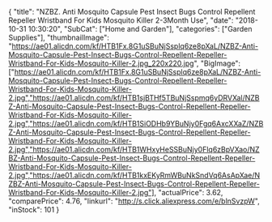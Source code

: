 {
	"title": "NZBZ. Anti Mosquito Capsule Pest Insect Bugs Control Repellent Repeller Wristband For Kids Mosquito Killer 2-3Month Use",
	"date": "2018-10-31 10:30:20",
	"SubCat": ["Home and Garden"],
	"categories": ["Garden Supplies"],
	"thumbnailImage": "https://ae01.alicdn.com/kf/HTB1Fx.8G1uSBuNjSsplq6ze8pXaL/NZBZ-Anti-Mosquito-Capsule-Pest-Insect-Bugs-Control-Repellent-Repeller-Wristband-For-Kids-Mosquito-Killer-2.jpg_220x220.jpg",
	"BigImage": ["https://ae01.alicdn.com/kf/HTB1Fx.8G1uSBuNjSsplq6ze8pXaL/NZBZ-Anti-Mosquito-Capsule-Pest-Insect-Bugs-Control-Repellent-Repeller-Wristband-For-Kids-Mosquito-Killer-2.jpg","https://ae01.alicdn.com/kf/HTB1sjBTHf5TBuNjSspmq6yDRVXal/NZBZ-Anti-Mosquito-Capsule-Pest-Insect-Bugs-Control-Repellent-Repeller-Wristband-For-Kids-Mosquito-Killer-2.jpg","https://ae01.alicdn.com/kf/HTB1SiODHb9YBuNjy0Fgq6AxcXXaZ/NZBZ-Anti-Mosquito-Capsule-Pest-Insect-Bugs-Control-Repellent-Repeller-Wristband-For-Kids-Mosquito-Killer-2.jpg","https://ae01.alicdn.com/kf/HTB1WHxyHeSSBuNjy0Flq6zBpVXao/NZBZ-Anti-Mosquito-Capsule-Pest-Insect-Bugs-Control-Repellent-Repeller-Wristband-For-Kids-Mosquito-Killer-2.jpg","https://ae01.alicdn.com/kf/HTB1kxEKyRmWBuNkSndVq6AsApXae/NZBZ-Anti-Mosquito-Capsule-Pest-Insect-Bugs-Control-Repellent-Repeller-Wristband-For-Kids-Mosquito-Killer-2.jpg"],
	"actualPrice": 3.62,
	"comparePrice": 4.76,
	"linkurl": "http://s.click.aliexpress.com/e/blnSvzpW",
	"inStock": 101
}

